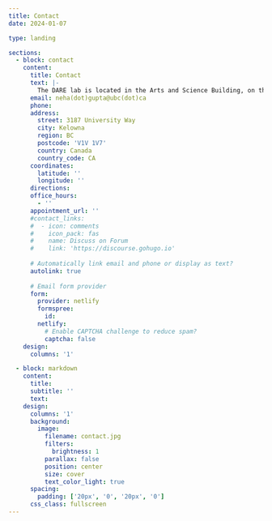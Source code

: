 ```yaml
---
title: Contact
date: 2024-01-07

type: landing

sections:
  - block: contact
    content:
      title: Contact
      text: |-
        The DARE lab is located in the Arts and Science Building, on the unceded, ancestral lands of the syilx/Okanagan people
      email: neha(dot)gupta@ubc(dot)ca
      phone: 
      address:
        street: 3187 University Way
        city: Kelowna
        region: BC
        postcode: 'V1V 1V7'
        country: Canada
        country_code: CA
      coordinates:
        latitude: ''
        longitude: ''
      directions: 
      office_hours:
        - ''
      appointment_url: ''
      #contact_links:
      #  - icon: comments
      #    icon_pack: fas
      #    name: Discuss on Forum
      #    link: 'https://discourse.gohugo.io'
    
      # Automatically link email and phone or display as text?
      autolink: true
    
      # Email form provider
      form:
        provider: netlify
        formspree:
          id:
        netlify:
          # Enable CAPTCHA challenge to reduce spam?
          captcha: false
    design:
      columns: '1'

  - block: markdown
    content:
      title:
      subtitle: ''
      text:
    design:
      columns: '1'
      background:
        image: 
          filename: contact.jpg
          filters:
            brightness: 1
          parallax: false
          position: center
          size: cover
          text_color_light: true
      spacing:
        padding: ['20px', '0', '20px', '0']
      css_class: fullscreen
---
```

